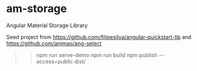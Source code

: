 # am-storage
Angular Material Storage Library

Seed project from https://github.com/filipesilva/angular-quickstart-lib and 
https://github.com/anjmao/ang-select




>> npm run serve-demo
>> npm run build
>> npm publish --access=public dist/
